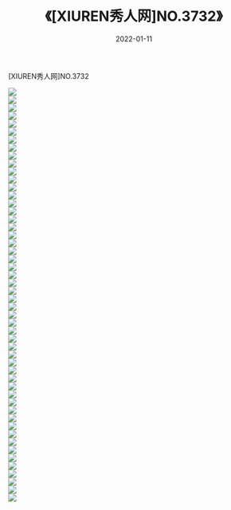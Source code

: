 ﻿---
layout: post
title:  《[XIUREN秀人网]NO.3732》
date:   2022-01-11
img: http://img.660000.xyz/Sharelink/秀人网/秀人网第04部分/[XIUREN秀人网]NO.3732/000.jpg
categories: [美女, 清纯, 唯美]
---

[XIUREN秀人网]NO.3732

 ![](http://img.660000.xyz/Sharelink/秀人网/秀人网第04部分/[XIUREN秀人网]NO.3732/001.jpg) <br>![](http://img.660000.xyz/Sharelink/秀人网/秀人网第04部分/[XIUREN秀人网]NO.3732/002.jpg) <br>![](http://img.660000.xyz/Sharelink/秀人网/秀人网第04部分/[XIUREN秀人网]NO.3732/003.jpg) <br>![](http://img.660000.xyz/Sharelink/秀人网/秀人网第04部分/[XIUREN秀人网]NO.3732/004.jpg) <br>![](http://img.660000.xyz/Sharelink/秀人网/秀人网第04部分/[XIUREN秀人网]NO.3732/005.jpg) <br>![](http://img.660000.xyz/Sharelink/秀人网/秀人网第04部分/[XIUREN秀人网]NO.3732/006.jpg) <br>![](http://img.660000.xyz/Sharelink/秀人网/秀人网第04部分/[XIUREN秀人网]NO.3732/007.jpg) <br>![](http://img.660000.xyz/Sharelink/秀人网/秀人网第04部分/[XIUREN秀人网]NO.3732/008.jpg) <br>![](http://img.660000.xyz/Sharelink/秀人网/秀人网第04部分/[XIUREN秀人网]NO.3732/009.jpg) <br>![](http://img.660000.xyz/Sharelink/秀人网/秀人网第04部分/[XIUREN秀人网]NO.3732/010.jpg) <br>![](http://img.660000.xyz/Sharelink/秀人网/秀人网第04部分/[XIUREN秀人网]NO.3732/011.jpg) <br>![](http://img.660000.xyz/Sharelink/秀人网/秀人网第04部分/[XIUREN秀人网]NO.3732/012.jpg) <br>![](http://img.660000.xyz/Sharelink/秀人网/秀人网第04部分/[XIUREN秀人网]NO.3732/013.jpg) <br>![](http://img.660000.xyz/Sharelink/秀人网/秀人网第04部分/[XIUREN秀人网]NO.3732/014.jpg) <br>![](http://img.660000.xyz/Sharelink/秀人网/秀人网第04部分/[XIUREN秀人网]NO.3732/015.jpg) <br>![](http://img.660000.xyz/Sharelink/秀人网/秀人网第04部分/[XIUREN秀人网]NO.3732/016.jpg) <br>![](http://img.660000.xyz/Sharelink/秀人网/秀人网第04部分/[XIUREN秀人网]NO.3732/017.jpg) <br>![](http://img.660000.xyz/Sharelink/秀人网/秀人网第04部分/[XIUREN秀人网]NO.3732/018.jpg) <br>![](http://img.660000.xyz/Sharelink/秀人网/秀人网第04部分/[XIUREN秀人网]NO.3732/019.jpg) <br>![](http://img.660000.xyz/Sharelink/秀人网/秀人网第04部分/[XIUREN秀人网]NO.3732/020.jpg) <br>![](http://img.660000.xyz/Sharelink/秀人网/秀人网第04部分/[XIUREN秀人网]NO.3732/021.jpg) <br>![](http://img.660000.xyz/Sharelink/秀人网/秀人网第04部分/[XIUREN秀人网]NO.3732/022.jpg) <br>![](http://img.660000.xyz/Sharelink/秀人网/秀人网第04部分/[XIUREN秀人网]NO.3732/023.jpg) <br>![](http://img.660000.xyz/Sharelink/秀人网/秀人网第04部分/[XIUREN秀人网]NO.3732/024.jpg) <br>![](http://img.660000.xyz/Sharelink/秀人网/秀人网第04部分/[XIUREN秀人网]NO.3732/025.jpg) <br>![](http://img.660000.xyz/Sharelink/秀人网/秀人网第04部分/[XIUREN秀人网]NO.3732/026.jpg) <br>![](http://img.660000.xyz/Sharelink/秀人网/秀人网第04部分/[XIUREN秀人网]NO.3732/027.jpg) <br>![](http://img.660000.xyz/Sharelink/秀人网/秀人网第04部分/[XIUREN秀人网]NO.3732/028.jpg) <br>![](http://img.660000.xyz/Sharelink/秀人网/秀人网第04部分/[XIUREN秀人网]NO.3732/029.jpg) <br>![](http://img.660000.xyz/Sharelink/秀人网/秀人网第04部分/[XIUREN秀人网]NO.3732/030.jpg) <br>![](http://img.660000.xyz/Sharelink/秀人网/秀人网第04部分/[XIUREN秀人网]NO.3732/031.jpg) <br>![](http://img.660000.xyz/Sharelink/秀人网/秀人网第04部分/[XIUREN秀人网]NO.3732/032.jpg) <br>![](http://img.660000.xyz/Sharelink/秀人网/秀人网第04部分/[XIUREN秀人网]NO.3732/033.jpg) <br>![](http://img.660000.xyz/Sharelink/秀人网/秀人网第04部分/[XIUREN秀人网]NO.3732/034.jpg) <br>![](http://img.660000.xyz/Sharelink/秀人网/秀人网第04部分/[XIUREN秀人网]NO.3732/035.jpg) <br>![](http://img.660000.xyz/Sharelink/秀人网/秀人网第04部分/[XIUREN秀人网]NO.3732/036.jpg) <br>![](http://img.660000.xyz/Sharelink/秀人网/秀人网第04部分/[XIUREN秀人网]NO.3732/037.jpg) <br>![](http://img.660000.xyz/Sharelink/秀人网/秀人网第04部分/[XIUREN秀人网]NO.3732/038.jpg) <br>![](http://img.660000.xyz/Sharelink/秀人网/秀人网第04部分/[XIUREN秀人网]NO.3732/039.jpg) <br>![](http://img.660000.xyz/Sharelink/秀人网/秀人网第04部分/[XIUREN秀人网]NO.3732/040.jpg) <br>![](http://img.660000.xyz/Sharelink/秀人网/秀人网第04部分/[XIUREN秀人网]NO.3732/041.jpg) <br>![](http://img.660000.xyz/Sharelink/秀人网/秀人网第04部分/[XIUREN秀人网]NO.3732/042.jpg) <br>![](http://img.660000.xyz/Sharelink/秀人网/秀人网第04部分/[XIUREN秀人网]NO.3732/043.jpg) <br>![](http://img.660000.xyz/Sharelink/秀人网/秀人网第04部分/[XIUREN秀人网]NO.3732/044.jpg) <br>![](http://img.660000.xyz/Sharelink/秀人网/秀人网第04部分/[XIUREN秀人网]NO.3732/045.jpg) <br>![](http://img.660000.xyz/Sharelink/秀人网/秀人网第04部分/[XIUREN秀人网]NO.3732/046.jpg) <br>![](http://img.660000.xyz/Sharelink/秀人网/秀人网第04部分/[XIUREN秀人网]NO.3732/047.jpg) <br>![](http://img.660000.xyz/Sharelink/秀人网/秀人网第04部分/[XIUREN秀人网]NO.3732/048.jpg) <br>![](http://img.660000.xyz/Sharelink/秀人网/秀人网第04部分/[XIUREN秀人网]NO.3732/049.jpg) <br>![](http://img.660000.xyz/Sharelink/秀人网/秀人网第04部分/[XIUREN秀人网]NO.3732/050.jpg) <br>![](http://img.660000.xyz/Sharelink/秀人网/秀人网第04部分/[XIUREN秀人网]NO.3732/051.jpg) <br>![](http://img.660000.xyz/Sharelink/秀人网/秀人网第04部分/[XIUREN秀人网]NO.3732/052.jpg) <br>